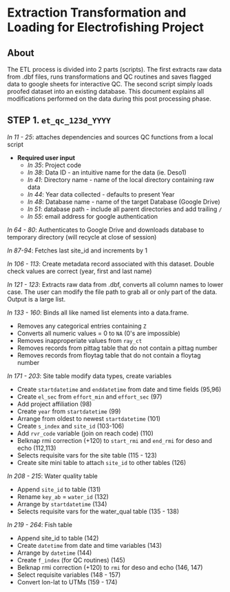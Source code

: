 # Extraction Transformation and Loading for Electrofishing Project

## About

The ETL process is divided into 2 parts (scripts).  The first extracts raw data
from .dbf files, runs transformations and QC routines and saves flagged data to
google sheets for interactive QC.  The second script simply loads proofed dataset
into an existing database. This document explains all modifications performed on
the data during this post processing phase.

## STEP 1. `et_qc_123d_YYYY`

*ln 11 - 25*: attaches dependencies and sources QC functions from a local script

* **Required user input**
  * *ln 35*: Project code
  * *ln 38*: Data ID - an intuitive name for the data (ie. Deso1)
  * *ln 41*: Directory name - name of the local directory containing raw data
  * *ln 44*: Year data collected - defaults to present Year
  * *ln 48*: Database name - name of the target Database (Google Drive)
  * *ln 51*: database path - include all parent directories and add trailing `/`
  * *ln 55*: email address for google authentication

*ln 64 - 80*: Authenticates to Google Drive and downloads database to temporary
directory (will recycle at close of session)

*ln 87-94*: Fetches last site_id and increments by 1

*ln 106 - 113*: Create metadata record associated with this dataset. Double check values
are correct (year, first and last name)

*ln 121 - 123*: Extracts raw data from .dbf, converts all column names to lower case.
The user can modify the file path to grab all or only part of the data. Output is
a large list.

*ln 133 - 160*: Binds all like named list elements into a data.frame.

  * Removes any categorical entries containing `Z`
  * Converts all numeric values = 0 to `NA` (0's are impossible)
  * Removes inapproperiate values from `ray_ct`
  * Removes records from pittag table that do not contain a pittag number
  * Removes records from floytag table that do not contain a floytag number

*ln 171 - 203*: Site table modify data types, create variables

  * Create `startdatetime` and `enddatetime` from date and time fields (95,96)
  * Create `el_sec` from `effort_min` and `effort_sec` (97)
  * Add project affiliation (98)
  * Create `year` from `startdatetime` (99)
  * Arrange from oldest to newest `startdatetime` (101)
  * Create `s_index` and `site_id` (103-106)
  * Add `rvr_code` variable (join on reach code) (110)
  * Belknap rmi correction (+120) to `start_rmi` and `end_rmi` for deso and echo
  (112,113)
  * Selects requisite vars for the site table (115 - 123)
  * Create site mini table to attach `site_id` to other tables (126)

*ln 208 - 215*: Water quality table

  * Append `site_id` to table (131)
  * Rename `key_ab` = `water_id` (132)
  * Arrange by `startdatetime` (134)
  * Selects requisite vars for the water_qual table (135 - 138)

*ln 219 - 264*: Fish table

  * Append site_id to table (142)
  * Create `datetime` from date and time variables (143)
  * Arrange by `datetime` (144)
  * Create `f_index` (for QC routines) (145)
  * Belknap rmi correction (+120) to `rmi` for deso and echo (146, 147)
  * Select requisite variables (148 - 157)
  * Convert lon-lat to UTMs (159 - 174)
